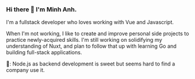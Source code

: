 ### Hi there 👋 I'm Minh Anh.
I'm a fullstack developer who loves working with Vue and Javascript.

When I'm not working, I like to create and improve personal side projects to practice newly-acquired skills. I'm still working on solidifying my understanding of Nuxt, and plan to follow that up with learning Go and building full-stack applications. 

🤔: Node.js as backend development is sweet but seems hard to find a company use it.
<!--
**xiaosasori/xiaosasori** is a ✨ _special_ ✨ repository because its `README.md` (this file) appears on your GitHub profile.

Here are some ideas to get you started:

- 🔭 I’m currently working on ...
- 🌱 I’m currently learning ...
- 👯 I’m looking to collaborate on ...
- 🤔 I’m looking for help with ...
- 💬 Ask me about ...
- 📫 How to reach me: ...
- 😄 Pronouns: ...
- ⚡ Fun fact: ...
-->
